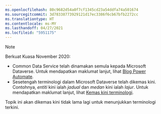 ```yaml
---
ms.openlocfilehash: 80c9682d54a0f7cf1345cd23a54ddfa74a501674
ms.sourcegitcommit: 3d78338773929121d17ec3386f6cb67bfb2272cc
ms.translationtype: HT
ms.contentlocale: ms-MY
ms.lasthandoff: 04/27/2021
ms.locfileid: "5951175"
---
```

> [!NOTE]
> Berkuat Kuasa November 2020:
>
> - Common Data Service telah dinamakan semula kepada Microsoft Dataverse. Untuk mendapatkan maklumat lanjut, lihat [Blog Power Automate](https://aka.ms/PAuAppBlog).
> - Sesetengah terminologi dalam Microsoft Dataverse telah dikemas kini. Contohnya, *entiti* kini ialah *jadual* dan *medan* kini ialah *lajur*. Untuk mendapatkan maklumat lanjut, lihat [Kemas kini terminologi](/powerapps/maker/data-platform/data-platform-intro).
>
> Topik ini akan dikemas kini tidak lama lagi untuk menunjukkan terminologi terkini.